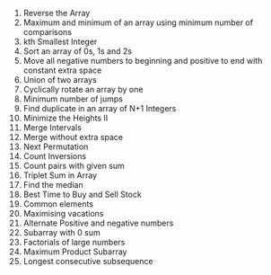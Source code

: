 1. Reverse the Array
2. Maximum and minimum of an array using minimum number of comparisons
3. kth Smallest Integer
4. Sort an array of 0s, 1s and 2s
5. Move all negative numbers to beginning and positive to end with constant extra space
6. Union of two arrays
7. Cyclically rotate an array by one
8. Minimum number of jumps
9. Find duplicate in an array of N+1 Integers
10. Minimize the Heights II
11. Merge Intervals
12. Merge without extra space
13. Next Permutation
14. Count Inversions
15. Count pairs with given sum
16. Triplet Sum in Array
17. Find the median
18. Best Time to Buy and Sell Stock
19. Common elements
20. Maximising vacations
21. Alternate Positive and negative numbers
22. Subarray with 0 sum
23. Factorials of large numbers
24. Maximum Product Subarray
25. Longest consecutive subsequence